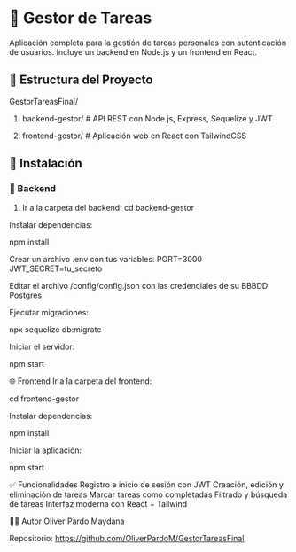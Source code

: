 # 📝 Gestor de Tareas

Aplicación completa para la gestión de tareas personales con autenticación de usuarios. Incluye un backend en Node.js y un frontend en React.

## 📁 Estructura del Proyecto

GestorTareasFinal/

1) backend-gestor/ # API REST con Node.js, Express, Sequelize y JWT

2) frontend-gestor/ # Aplicación web en React con TailwindCSS

## 🚀 Instalación

### 🔧 Backend

1. Ir a la carpeta del backend:
   cd backend-gestor
   
Instalar dependencias:

  npm install
  
Crear un archivo .env con tus variables:
PORT=3000
JWT_SECRET=tu_secreto

Editar el archivo /config/config.json con las credenciales de su BBBDD Postgres

Ejecutar migraciones:

  npx sequelize db:migrate

Iniciar el servidor:

  npm start

🌐 Frontend
Ir a la carpeta del frontend:

  cd frontend-gestor

Instalar dependencias:

  npm install

Iniciar la aplicación:

  npm start

✅ Funcionalidades
Registro e inicio de sesión con JWT
Creación, edición y eliminación de tareas
Marcar tareas como completadas
Filtrado y búsqueda de tareas
Interfaz moderna con React + Tailwind

👨‍💻 Autor
Oliver Pardo Maydana

Repositorio: https://github.com/OliverPardoM/GestorTareasFinal
